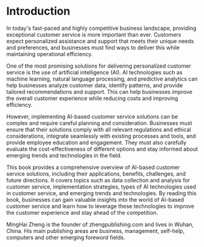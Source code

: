 # Introduction

In today's fast-paced and highly competitive business landscape, providing exceptional customer service is more important than ever. Customers expect personalized assistance and support that meets their unique needs and preferences, and businesses must find ways to deliver this while maintaining operational efficiency.

One of the most promising solutions for delivering personalized customer service is the use of artificial intelligence (AI). AI technologies such as machine learning, natural language processing, and predictive analytics can help businesses analyze customer data, identify patterns, and provide tailored recommendations and support. This can help businesses improve the overall customer experience while reducing costs and improving efficiency.

However, implementing AI-based customer service solutions can be complex and require careful planning and consideration. Businesses must ensure that their solutions comply with all relevant regulations and ethical considerations, integrate seamlessly with existing processes and tools, and provide employee education and engagement. They must also carefully evaluate the cost-effectiveness of different options and stay informed about emerging trends and technologies in the field.

This book provides a comprehensive overview of AI-based customer service solutions, including their applications, benefits, challenges, and future directions. It covers topics such as data collection and analysis for customer service, implementation strategies, types of AI technologies used in customer service, and emerging trends and technologies. By reading this book, businesses can gain valuable insights into the world of AI-based customer service and learn how to leverage these technologies to improve the customer experience and stay ahead of the competition.

MingHai Zheng is the founder of zhengpublishing.com and lives in Wuhan, China. His main publishing areas are business, management, self-help, computers and other emerging foreword fields.
